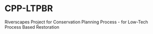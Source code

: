 # CPP-LTPBR
Riverscapes Project for Conservation Planning Process - for Low-Tech Process Based Restoration

